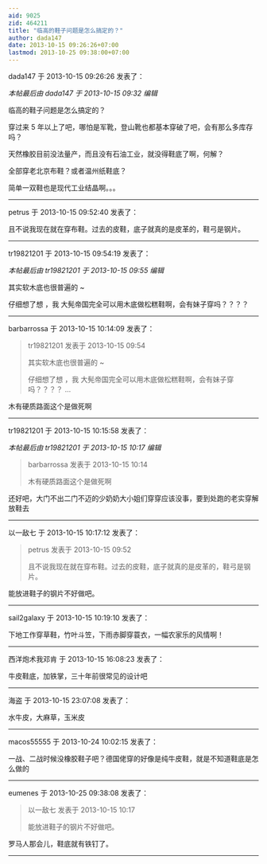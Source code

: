 ```yaml
---
aid: 9025
zid: 464211
title: "临高的鞋子问题是怎么搞定的？"
author: dada147
date: 2013-10-15 09:26:26+07:00
lastmod: 2013-10-25 09:38:00+07:00
---
```


dada147 于 2013-10-15 09:26:26 发表了：

_本帖最后由 dada147 于 2013-10-15 09:32 编辑_

临高的鞋子问题是怎么搞定的？

穿过来 5 年以上了吧，哪怕是军靴，登山靴也都基本穿破了吧，会有那么多库存吗？

天然橡胶目前没法量产，而且没有石油工业，就没得鞋底了啊，何解？

全部穿老北京布鞋？或者温州纸鞋底？

简单一双鞋也是现代工业结晶啊。。。

---

petrus 于 2013-10-15 09:52:40 发表了：

且不说我现在就在穿布鞋。过去的皮鞋，底子就真的是皮革的，鞋弓是钢片。

---

tr19821201 于 2013-10-15 09:54:19 发表了：

_本帖最后由 tr19821201 于 2013-10-15 09:55 编辑_

其实软木底也很普遍的 ~

仔细想了想 ，我 大髡帝国完全可以用木底做松糕鞋啊，会有妹子穿吗？？？？

---

barbarrossa 于 2013-10-15 10:14:09 发表了：

> tr19821201 发表于 2013-10-15 09:54
>
> 其实软木底也很普遍的 ~
>
> 仔细想了想 ，我 大髡帝国完全可以用木底做松糕鞋啊，会有妹子穿吗？？？？ ...

木有硬质路面这个是做死啊

---

tr19821201 于 2013-10-15 10:15:58 发表了：

_本帖最后由 tr19821201 于 2013-10-15 10:17 编辑_

> barbarrossa 发表于 2013-10-15 10:14
>
> 木有硬质路面这个是做死啊

还好吧，大门不出二门不迈的少奶奶大小姐们穿穿应该没事，要到处跑的老实穿解放鞋去

---

以一敌七 于 2013-10-15 10:17:12 发表了：

> petrus 发表于 2013-10-15 09:52
>
> 且不说我现在就在穿布鞋。过去的皮鞋，底子就真的是皮革的，鞋弓是钢片。

能放进鞋子的钢片不好做吧。

---

sail2galaxy 于 2013-10-15 10:19:10 发表了：

下地工作穿草鞋，竹叶斗笠，下雨赤脚穿蓑衣，一幅农家乐的风情啊！

---

西洋炮术我邓肯 于 2013-10-15 16:08:23 发表了：

牛皮鞋底，加铁掌，三十年前很常见的设计吧

---

海盗 于 2013-10-15 23:07:08 发表了：

水牛皮，大麻草，玉米皮

---

macos55555 于 2013-10-24 10:02:15 发表了：

一战、二战时候没橡胶鞋子吧？德国佬穿的好像是纯牛皮鞋，就是不知道鞋底是怎么做的

---

eumenes 于 2013-10-25 09:38:08 发表了：

> 以一敌七 发表于 2013-10-15 10:17
>
> 能放进鞋子的钢片不好做吧。

罗马人那会儿，鞋底就有铁钉了。

---
